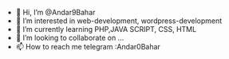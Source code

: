 - 👋 Hi, I’m @Andar9Bahar
- 👀 I’m interested in web-development, wordpress-development
- 🌱 I’m currently learning PHP,JAVA SCRIPT, CSS, HTML
- 💞️ I’m looking to collaborate on ...
- 📫 How to reach me telegram :Andar0Bahar

<!---
Andar9Bahar/Andar9Bahar is a ✨ special ✨ repository because its `README.md` (this file) appears on your GitHub profile.
You can click the Preview link to take a look at your changes.
--->
